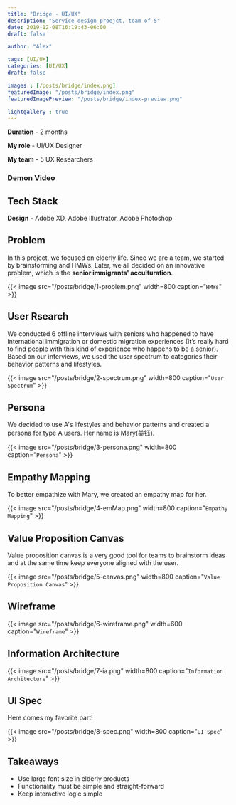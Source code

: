 ```yaml
---
title: "Bridge - UI/UX"
description: "Service design proejct, team of 5"
date: 2019-12-08T16:19:43-06:00
draft: false

author: "Alex"

tags: [UI/UX]
categories: [UI/UX]
draft: false 

images : [/posts/bridge/index.png]
featuredImage: "/posts/bridge/index.png"
featuredImagePreview: "/posts/bridge/index-preview.png"

lightgallery : true
---
```


<!--more-->

**Duration** - 2 months

**My role** - UI/UX Designer

**My team** - 5 UX Researchers
### [Demon Video](https://www.youtube.com/watch?v=d8clTE9jiIc&ab_channel=JilieZeng)

## Tech Stack
**Design** - Adobe XD, Adobe Illustrator, Adobe Photoshop

## Problem 

In this project, we focused on elderly life. Since we are a team, we started by brainstorming and HMWs. Later, we all decided on an innovative problem, which is the **senior immigrants' acculturation**.

{{< image src="/posts/bridge/1-problem.png" width=800 caption="`HMWs`" >}}

## User Rsearch

We conducted 6 offline interviews with seniors who happened to have international immigration or domestic migration experiences (It’s really hard to find people with this kind of experience who happens to be a senior). Based on our interviews, we used the user spectrum to categories their behavior patterns and lifestyles.

{{< image src="/posts/bridge/2-spectrum.png" width=800 caption="`User Spectrum`" >}}

## Persona

We decided to use A's lifestyles and behavior patterns and created a persona for type A users. Her name is Mary(美钰).

{{< image src="/posts/bridge/3-persona.png" width=800 caption="`Persona`" >}}

## Empathy Mapping

To better empathize with Mary, we created an empathy map for her.

{{< image src="/posts/bridge/4-emMap.png" width=800 caption="`Empathy Mapping`" >}}

## Value Proposition Canvas

Value proposition canvas is a very good tool for teams to brainstorm ideas and at the same time keep everyone aligned with the user.

{{< image src="/posts/bridge/5-canvas.png" width=800 caption="`Value Proposition Canvas`" >}}

## Wireframe

{{< image src="/posts/bridge/6-wireframe.png" width=600 caption="`Wireframe`" >}}

## Information Architecture

{{< image src="/posts/bridge/7-ia.png" width=800 caption="`Information Architecture`" >}}

## UI Spec

Here comes my favorite part!

{{< image src="/posts/bridge/8-spec.png" width=800 caption="`UI Spec`" >}}

## Takeaways

* Use large font size in elderly products
* Functionality must be simple and straight-forward
* Keep interactive logic simple